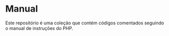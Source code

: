 # Manual
Este repositório é uma coleção que contém códigos comentados seguindo o manual de instruções do PHP.
